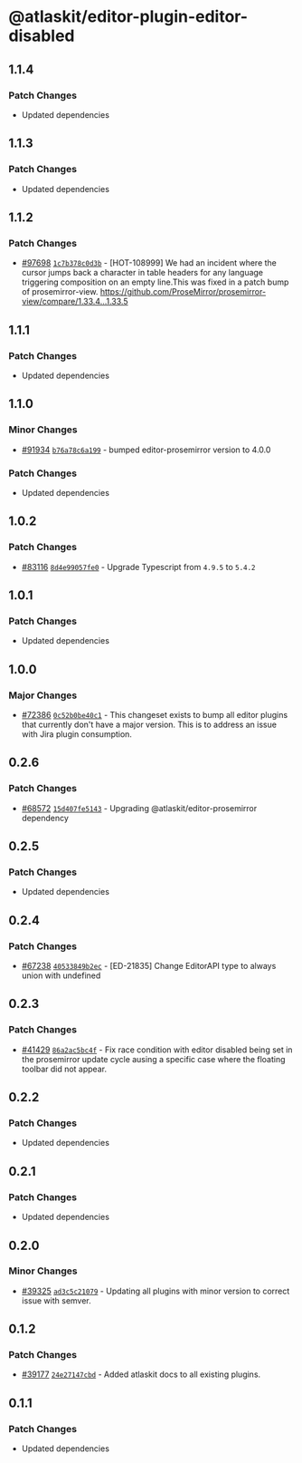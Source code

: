 # @atlaskit/editor-plugin-editor-disabled

## 1.1.4

### Patch Changes

-   Updated dependencies

## 1.1.3

### Patch Changes

-   Updated dependencies

## 1.1.2

### Patch Changes

-   [#97698](https://stash.atlassian.com/projects/CONFCLOUD/repos/confluence-frontend/pull-requests/97698)
    [`1c7b378c0d3b`](https://stash.atlassian.com/projects/CONFCLOUD/repos/confluence-frontend/commits/1c7b378c0d3b) -
    [HOT-108999] We had an incident where the cursor jumps back a character in table headers for any
    language triggering composition on an empty line.This was fixed in a patch bump of
    prosemirror-view. https://github.com/ProseMirror/prosemirror-view/compare/1.33.4...1.33.5

## 1.1.1

### Patch Changes

-   Updated dependencies

## 1.1.0

### Minor Changes

-   [#91934](https://stash.atlassian.com/projects/CONFCLOUD/repos/confluence-frontend/pull-requests/91934)
    [`b76a78c6a199`](https://stash.atlassian.com/projects/CONFCLOUD/repos/confluence-frontend/commits/b76a78c6a199) -
    bumped editor-prosemirror version to 4.0.0

### Patch Changes

-   Updated dependencies

## 1.0.2

### Patch Changes

-   [#83116](https://stash.atlassian.com/projects/CONFCLOUD/repos/confluence-frontend/pull-requests/83116)
    [`8d4e99057fe0`](https://stash.atlassian.com/projects/CONFCLOUD/repos/confluence-frontend/commits/8d4e99057fe0) -
    Upgrade Typescript from `4.9.5` to `5.4.2`

## 1.0.1

### Patch Changes

-   Updated dependencies

## 1.0.0

### Major Changes

-   [#72386](https://stash.atlassian.com/projects/CONFCLOUD/repos/confluence-frontend/pull-requests/72386)
    [`0c52b0be40c1`](https://stash.atlassian.com/projects/CONFCLOUD/repos/confluence-frontend/commits/0c52b0be40c1) -
    This changeset exists to bump all editor plugins that currently don't have a major version. This
    is to address an issue with Jira plugin consumption.

## 0.2.6

### Patch Changes

-   [#68572](https://stash.atlassian.com/projects/CONFCLOUD/repos/confluence-frontend/pull-requests/68572)
    [`15d407fe5143`](https://stash.atlassian.com/projects/CONFCLOUD/repos/confluence-frontend/commits/15d407fe5143) -
    Upgrading @atlaskit/editor-prosemirror dependency

## 0.2.5

### Patch Changes

-   Updated dependencies

## 0.2.4

### Patch Changes

-   [#67238](https://stash.atlassian.com/projects/CONFCLOUD/repos/confluence-frontend/pull-requests/67238)
    [`40533849b2ec`](https://stash.atlassian.com/projects/CONFCLOUD/repos/confluence-frontend/commits/40533849b2ec) -
    [ED-21835] Change EditorAPI type to always union with undefined

## 0.2.3

### Patch Changes

-   [#41429](https://bitbucket.org/atlassian/atlassian-frontend/pull-requests/41429)
    [`86a2ac5bc4f`](https://bitbucket.org/atlassian/atlassian-frontend/commits/86a2ac5bc4f) - Fix
    race condition with editor disabled being set in the prosemirror update cycle ausing a specific
    case where the floating toolbar did not appear.

## 0.2.2

### Patch Changes

-   Updated dependencies

## 0.2.1

### Patch Changes

-   Updated dependencies

## 0.2.0

### Minor Changes

-   [#39325](https://bitbucket.org/atlassian/atlassian-frontend/pull-requests/39325)
    [`ad3c5c21079`](https://bitbucket.org/atlassian/atlassian-frontend/commits/ad3c5c21079) -
    Updating all plugins with minor version to correct issue with semver.

## 0.1.2

### Patch Changes

-   [#39177](https://bitbucket.org/atlassian/atlassian-frontend/pull-requests/39177)
    [`24e27147cbd`](https://bitbucket.org/atlassian/atlassian-frontend/commits/24e27147cbd) - Added
    atlaskit docs to all existing plugins.

## 0.1.1

### Patch Changes

-   Updated dependencies

